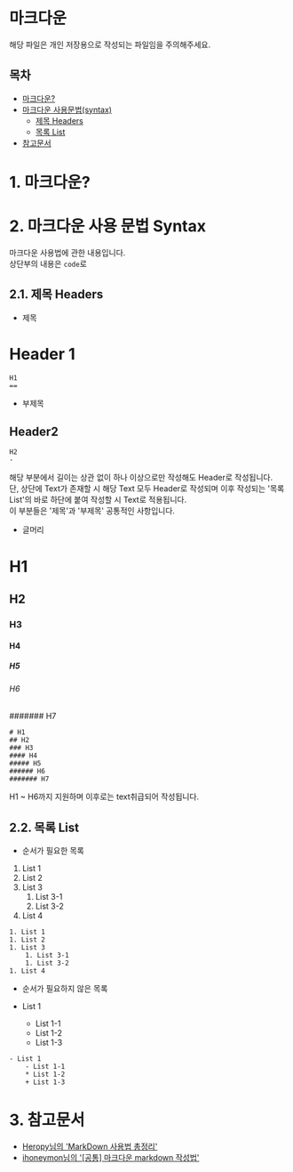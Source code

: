 ﻿마크다운
=
해당 파일은 개인 저장용으로 작성되는 파일임을 주의해주세요.

목차
-
- [마크다운?](#1-마크다운?)
- [마크다운 사용문법(syntax)](#2-마크다운-사용-문법-Syntax) 
	- [제목 Headers](#21-제목-Headers)
	- [목록 List](#22-목록-List)
- [참고문서](#3-참고문서)


# 1. 마크다운?

# 2. 마크다운 사용 문법 Syntax
마크다운 사용법에 관한 내용입니다.<br>
상단부의 내용은 ``` code ```로 
## 2.1. 제목 Headers

- 제목

Header 1
==
```
H1
==
```

- 부제목

Header2
-
```
H2
-
```
해당 부분에서 길이는 상관 없이 하나 이상으로만 작성해도 Header로 작성됩니다.<br>
단, 상단에 Text가 존재할 시 해당 Text 모두 Header로 작성되며 이후 작성되는 '목록 List'의 바로 하단에 붙여 작성할 시 Text로 적용됩니다.<br>
이 부분들은 '제목'과 '부제목' 공통적인 사항입니다.<br>

- 글머리
# H1
## H2
### H3
#### H4
##### H5
###### H6
####### H7
```
# H1
## H2
### H3
#### H4
##### H5
###### H6
####### H7
```
H1 ~ H6까지 지원하며 이후로는 text취급되어 작성됩니다.<br>

## 2.2. 목록 List

- 순서가 필요한 목록

1. List 1
1. List 2
1. List 3
	1. List 3-1
	1. List 3-2
1. List 4

```
1. List 1
1. List 2
1. List 3
	1. List 3-1
	1. List 3-2
1. List 4
```

- 순서가 필요하지 않은 목록

- List 1
	- List 1-1
	* List 1-2
	+ List 1-3

```
- List 1
	- List 1-1
	* List 1-2
	+ List 1-3
```



# 3. 참고문서
- [Heropy님의 'MarkDown 사용법 총정리'](https://heropy.blog/2017/09/30/markdown/)
- [ihoneymon님의 '[공통] 마크다운 markdown 작성법'](https://gist.github.com/ihoneymon/652be052a0727ad59601)
